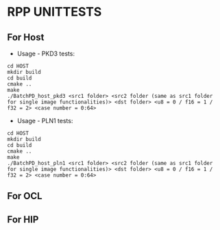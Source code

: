 # RPP UNITTESTS
## For Host
* Usage - PKD3 tests:
```
cd HOST
mkdir build
cd build
cmake ..
make
./BatchPD_host_pkd3 <src1 folder> <src2 folder (same as src1 folder for single image functionalities)> <dst folder> <u8 = 0 / f16 = 1 / f32 = 2> <case number = 0:64>
```
* Usage - PLN1 tests:
```
cd HOST
mkdir build
cd build
cmake ..
make
./BatchPD_host_pln1 <src1 folder> <src2 folder (same as src1 folder for single image functionalities)> <dst folder> <u8 = 0 / f16 = 1 / f32 = 2> <case number = 0:64>
```

## For OCL

## For HIP


